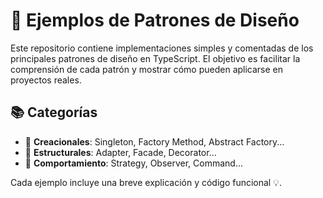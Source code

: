 # 🧩 Ejemplos de Patrones de Diseño

Este repositorio contiene implementaciones simples y comentadas de los principales patrones de diseño en TypeScript. El objetivo es facilitar la comprensión de cada patrón y mostrar cómo pueden aplicarse en proyectos reales.

## 📚 Categorías
- 🔨 **Creacionales**: Singleton, Factory Method, Abstract Factory...
- 🧱 **Estructurales**: Adapter, Facade, Decorator...
- 🧠 **Comportamiento**: Strategy, Observer, Command...

Cada ejemplo incluye una breve explicación y código funcional 💡.
